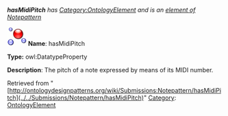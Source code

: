 ___hasMidiPitch__ has [Category:OntologyElement](../../Category/OntologyElement "Category:OntologyElement") and is an [element of](../../Property/ElementOf "Property:ElementOf") [Notepattern](../../Submissions/Notepattern "Submissions:Notepattern")_


  




[![DatatypeProperty](../../images/thumb/a/a5/DatatypeProperty.gif/45px-DatatypeProperty.gif)](../../Image/DatatypeProperty.gif "DatatypeProperty")
__Name__: hasMidiPitch 


__Type:__ owl:DatatypeProperty 


__Description__: The pitch of a note expressed by means of its MIDI number. 





Retrieved from "[http://ontologydesignpatterns.org/wiki/Submissions:Notepattern/hasMidiPitch](../../Submissions/Notepattern/hasMidiPitch)"
 [Category](http://ontologydesignpatterns.org/wiki/Special:Categories "Special:Categories"): [OntologyElement](../../Category/OntologyElement "Category:OntologyElement")